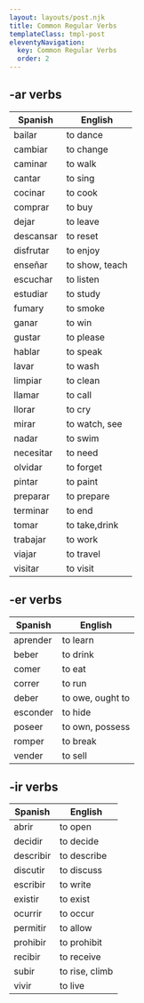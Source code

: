 ```yaml
---
layout: layouts/post.njk
title: Common Regular Verbs
templateClass: tmpl-post
eleventyNavigation:
  key: Common Regular Verbs
  order: 2
---
```


<div class="grid grid--sm-3-cols">

  <div>

  ## -ar verbs
  | Spanish     | English      |
  | ----------- | ------------ |
  | bailar  | to dance         |
  | cambiar  | to change         |
  | caminar  | to walk         |
  | cantar  | to sing         |
  | cocinar  | to cook         |
  | comprar  | to buy         |
  | dejar  | to leave         |
  | descansar  | to reset         |
  | disfrutar  | to enjoy         |
  | enseñar  | to show, teach        |
  | escuchar  | to listen         |
  | estudiar  | to study         |
  | fumary  | to smoke         |
  | ganar  | to win         |
  | gustar  | to please         |
  | hablar  | to speak         |
  | lavar  | to wash         |
  | limpiar  | to clean         |
  | llamar  | to call         |
  | llorar  | to cry         |
  | mirar  | to watch, see         |
  | nadar  | to swim         |
  | necesitar  | to need         |
  | olvidar  | to forget         |
  | pintar  | to paint         |
  | preparar  | to prepare         |
  | terminar  | to end         |
  | tomar  | to take,drink         |
  | trabajar  | to work         |
  | viajar  | to travel         |
  | visitar  | to visit         |
  
  </div>

  <div>

  ## -er verbs
  | Spanish     | English      |
  | ----------- | ------------ |
  | aprender  | to learn         |
  | beber  | to drink         |
  | comer  | to eat         |
  | correr  | to run         |
  | deber  | to owe, ought to         |
  | esconder  | to hide         |
  | poseer  | to own, possess         |
  | romper  | to break         |
  | vender  | to sell |

  </div>

  <div>

  ## -ir verbs

  | Spanish     | English      |
  | ----------- | ------------ |
  | abrir  | to open |
  | decidir  | to decide |
  | describir  | to describe |
  | discutir  | to discuss |
  | escribir  | to write |
  | existir  | to exist |
  | ocurrir  | to occur |
  | permitir  | to allow |
  | prohibir  | to prohibit |
  | recibir  | to receive |
  | subir  | to rise, climb |
  | vivir  | to live |

  </div>

</div>
